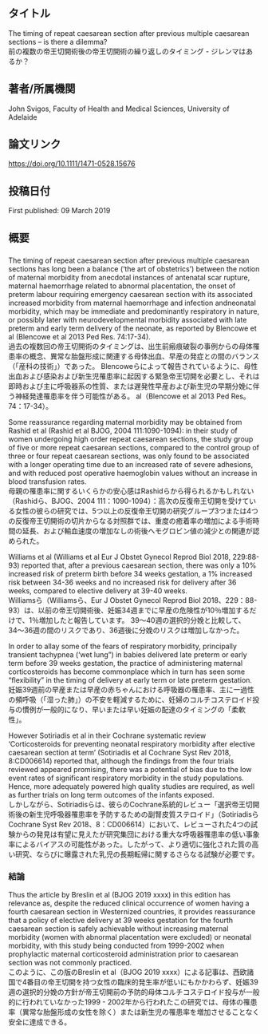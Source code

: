 ## タイトル
The timing of repeat caesarean section after previous multiple caesarean sections – is there a dilemma?  
前の複数の帝王切開術後の帝王切開術の繰り返しのタイミング - ジレンマはあるか？

## 著者/所属機関
John Svigos, Faculty of Health and Medical Sciences, University of Adelaide

## 論文リンク
https://doi.org/10.1111/1471-0528.15676

## 投稿日付
First published: 09 March 2019

## 概要
### 
The timing of repeat caesarean section after previous multiple caesarean sections has long been a balance (‘the art of obstetrics’) between the notion of maternal morbidity from anecdotal instances of antenatal scar rupture, maternal haemorrhage related to abnormal placentation, the onset of preterm labour requiring emergency caesarean section with its associated increased morbidity from maternal haemorrhage and infection andneonatal morbidity, which may be immediate and predominantly respiratory in nature, or possibly later with neurodevelopmental morbidity associated with late preterm and early term delivery of the neonate, as reported by Blencowe et al (Blencowe et al 2013 Ped Res. 74:17-34).  
過去の複数回の帝王切開術のタイミングは、出生前瘢痕破裂の事例からの母体罹患率の概念、異常な胎盤形成に関連する母体出血、早産の発症との間のバランス（「産科の技術」）であった。 Blencoweらによって報告されているように、母性出血および感染および新生児罹患率に起因する緊急帝王切開を必要とし、それは即時および主に呼吸器系の性質、または遅発性早産および新生児の早期分娩に伴う神経発達罹患率を伴う可能性がある。 al（Blencowe et al 2013 Ped Res。74：17-34）。

Some reassurance regarding maternal morbidity may be obtained from Rashid et al (Rashid et al BJOG, 2004 111:1090-1094): in their study of women undergoing high order repeat caesarean sections,  the study group of five or more repeat caesarean sections, compared to the control group of three or four repeat caesarean sections, was only found to be associated with a longer operating time due to an increased rate of severe adhesions, and with reduced post operative haemoglobin values without an increase in blood transfusion rates.  
母親の罹患率に関するいくらかの安心感はRashidらから得られるかもしれない（Rashidら、BJOG、2004 111：1090-1094）：高次の反復帝王切開を受けている女性の彼らの研究では、5つ以上の反復帝王切開の研究グループ3つまたは4つの反復帝王切開術の切片からなる対照群では、重度の癒着率の増加による手術時間の延長、および輸血速度の増加なしの術後ヘモグロビン値の減少との関連が認められた。

Williams et al (Williams et al Eur J Obstet Gynecol Reprod Biol 2018, 229:88-93) reported that, after a previous caesarean section, there was only a 10% increased risk of  preterm birth before 34 weeks gestation, a 1% increased risk between 34-36 weeks and no increased risk for delivery after 36 weeks, compared to elective delivery at 39-40 weeks.  
Williamsら（Williamsら、Eur J Obstet Gynecol Reprod Biol 2018、229：88-93）は、以前の帝王切開術後、妊娠34週までに早産の危険性が10％増加するだけで、1％増加したと報告しています。 39〜40週の選択的分娩と比較して、34〜36週の間のリスクであり、36週後に分娩のリスクは増加しなかった。

In order to allay some of the fears of respiratory morbidity, principally transient tachypnea (‘wet lung”) in babies delivered late preterm or early term before 39 weeks gestation, the practice of administering maternal corticosteroids has become commonplace which in turn has seen some “flexibility” in the timing of delivery at early term or late preterm gestation.  
妊娠39週前の早産または早産の赤ちゃんにおける呼吸器の罹患率、主に一過性の頻呼吸（「湿った肺」）の不安を軽減するために、妊婦のコルチコステロイド投与の慣例が一般的になり、早いまたは早い妊娠の配達のタイミングの「柔軟性」。

However Sotiriadis et al in their Cochrane systematic review ‘Corticosteroids for preventing neonatal respiratory morbidity after elective caesarean section at term’ (Sotiriadis et al Cochrane Syst Rev 2018, 8:CD006614) reported that, although the findings from the four trials reviewed appeared promising, there was a potential of bias due to the low event rates of significant respiratory morbidity in the study populations. Hence, more adequately powered high quality studies are required, as well as further trials on long term outcomes of the infants exposed.  
しかしながら、Sotiriadisらは、彼らのCochrane系統的レビュー「選択帝王切開術後の新生児呼吸器罹患率を予防するための副腎皮質ステロイド」（SotiriadisらCochrane Syst Rev 2018、8：CD006614）において、レビューされた4つの試験からの発見は有望に見えたが研究集団における重大な呼吸器罹患率の低い事象率によるバイアスの可能性があった。したがって、より適切に強化された質の高い研究、ならびに曝露された乳児の長期転帰に関するさらなる試験が必要です。

### 結論
Thus the article by Breslin et al (BJOG 2019 xxxx) in this edition has relevance as, despite the reduced clinical occurrence of women having a fourth caesarean section in Westernized countries, it provides reassurance that a policy of elective delivery at 39 weeks gestation for the fourth caesarean section is safely achievable without increasing  maternal morbidity (women with abnormal placentation were excluded) or neonatal morbidity, with this study being conducted from 1999-2002 when prophylactic maternal corticosteroid administration prior to caesarean section was not commonly practiced.  
このように、この版のBreslin et al（BJOG 2019 xxxx）による記事は、西欧諸国で4番目の帝王切開を持つ女性の臨床的発生率が低いにもかかわらず、妊娠39週の選択的分娩の方針が帝王切開前の予防的母体コルチコステロイド投与が一般的に行われていなかった1999 - 2002年から行われたこの研究では、母体の罹患率（異常な胎盤形成の女性を除く）または新生児の罹患率を増加させることなく安全に達成できる。
